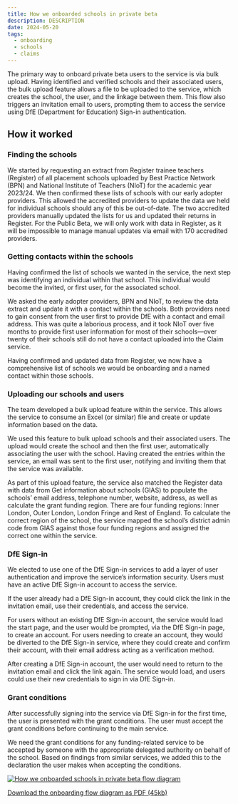 ```yaml
---
title: How we onboarded schools in private beta
description: DESCRIPTION
date: 2024-05-20
tags:
  - onboarding
  - schools
  - claims
---
```


The primary way to onboard private beta users to the service is via bulk upload. Having identified and verified schools and their associated users, the bulk upload feature allows a file to be uploaded to the service, which creates the school, the user, and the linkage between them. This flow also triggers an invitation email to users, prompting them to access the service using DfE (Department for Education) Sign-in authentication.

## How it worked

### Finding the schools

We started by requesting an extract from Register trainee teachers (Register) of all placement schools uploaded by Best Practice Network (BPN) and National Institute of Teachers (NIoT) for the academic year 2023/24. We then confirmed these lists of schools with our early adopter providers. This allowed the accredited providers to update the data we held for individual schools should any of this be out-of-date. The two accredited providers manually updated the lists for us and updated their returns in Register. For the Public Beta, we will only work with data in Register, as it will be impossible to manage manual updates via email with 170 accredited providers.

### Getting contacts within the schools

Having confirmed the list of schools we wanted in the service, the next step was identifying an individual within that school. This individual would become the invited, or first user, for the associated school.

We asked the early adopter providers, BPN and NIoT, to review the data extract and update it with a contact within the schools. Both providers need to gain consent from the user first to provide DfE with a contact and email address. This was quite a laborious process, and it took NIoT over five months to provide first user information for most of their schools—over twenty of their schools still do not have a contact uploaded into the Claim service.

Having confirmed and updated data from Register, we now have a comprehensive list of schools we would be onboarding and a named contact within those schools.

### Uploading our schools and users

The team developed a bulk upload feature within the service. This allows the service to consume an Excel (or similar) file and create or update information based on the data.

We used this feature to bulk upload schools and their associated users. The upload would create the school and then the first user, automatically associating the user with the school. Having created the entries within the service, an email was sent to the first user, notifying and inviting them that the service was available.

As part of this upload feature, the service also matched the Register data with data from Get information about schools (GIAS) to populate the schools’ email address, telephone number, website, address, as well as calculate the grant funding region. There are four funding regions: Inner London, Outer London, London Fringe and Rest of England. To calculate the correct region of the school, the service mapped the school’s district admin code from GIAS against those four funding regions and assigned the correct one within the service.

### DfE Sign-in

We elected to use one of the DfE Sign-in services to add a layer of user authentication and improve the service’s information security. Users must have an active DfE Sign-in account to access the service.

If the user already had a DfE Sign-in account, they could click the link in the invitation email, use their credentials, and access the service.

For users without an existing DfE Sign-in account, the service would load the start page, and the user would be prompted, via the DfE Sign-in page, to create an account. For users needing to create an account, they would be diverted to the DfE Sign-in service, where they could create and confirm their account, with their email address acting as a verification method.

After creating a DfE Sign-in account, the user would need to return to the invitation email and click the link again. The service would load, and users could use their new credentials to sign in via DfE Sign-in.

### Grant conditions

After successfully signing into the service via DfE Sign-in for the first time, the user is presented with the grant conditions. The user must accept the grant conditions before continuing to the main service.

We need the grant conditions for any funding-related service to be accepted by someone with the appropriate delegated authority on behalf of the school. Based on findings from similar services, we added this to the declaration the user makes when accepting the conditions.

[![How we onboarded schools in private beta flow diagram](claim-funding-for-mentor-training--onboarding.png "How we onboarded schools in private beta flow diagram (select image to view larger version)")](claim-funding-for-mentor-training--onboarding.png)

[Download the onboarding flow diagram as PDF (45kb)](claim-funding-for-mentor-training--onboarding.pdf)
